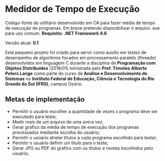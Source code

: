 # Medidor de Tempo de Execução

Código-fonte do utilitário desenvolvido em C# para fazer média de tempo de execução de programas. Em breve pretendo disponibilizar o arquivo .exe para uso comum. **Requisito: .NET Framework 4.6**

Versão atual: **0.1**

Este pequeno projeto foi criado para servir como auxílio em testes de desempenho de algoritmos focados em processamento paralelo (threads) desenvolvidos em linguagem C durante a disciplina de **Programação com Objetos Distribuídos** (2018/01) ministrada pelo **Prof. Timoteo Alberto Peters Lange** como parte do curso de **Análise e Desenvolvimento de Sistemas** no **Instituto Federal de Educação, Ciência e Tecnologia do Rio Grande do Sul (IFRS)**, campus Osório.

## Metas de implementação

- Permitir o usuário escolher a quantidade de vezes o programa deve ser executado para teste;
- Medir mais de um arquivo de uma única vez;
- Gerar gráfico da média de tempo de execução dos programas processados mediante escolha do usuário;
- Permitir o usúario atrelar títulos a cada programa escolhido para testar;
- Permitir o usuário definir um título para o teste;
- Gerar JPG ou PDF do gráfico com os títulos e nomes escolhidos pelo usuário; 
